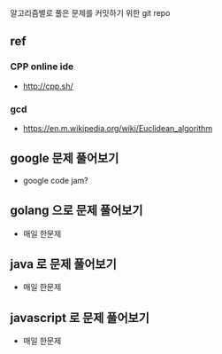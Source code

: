 알고리즘별로 풀은 문제를 커밋하기 위한 git repo

## ref

### CPP online ide

- http://cpp.sh/

### gcd
- https://en.m.wikipedia.org/wiki/Euclidean_algorithm


## google 문제 풀어보기

- google code jam?

## golang 으로 문제 풀어보기
- 매일 한문제

## java 로 문제 풀어보기
- 매일 한문제

## javascript 로 문제 풀어보기
- 매일 한문제
